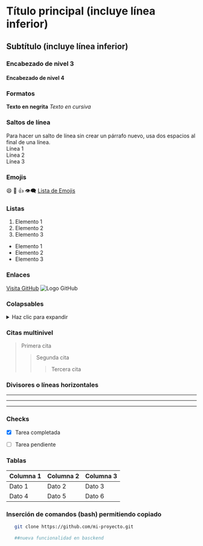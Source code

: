 # Título principal (incluye línea inferior)
## Subtítulo (incluye línea inferior)
### Encabezado de nivel 3
#### Encabezado de nivel 4


### Formatos
**Texto en negrita**
*Texto en cursiva*


### Saltos de línea
Para hacer un salto de línea sin crear un párrafo nuevo, usa dos espacios al final de una línea.  
Línea 1  
Línea 2  
Línea 3  


### Emojis
:smile: :rocket: :+1: :eye_speech_bubble:
[Lista de Emojis](https://github.com/ikatyang/emoji-cheat-sheet)


### Listas
1. Elemento 1
2. Elemento 2
3. Elemento 3

- Elemento 1
- Elemento 2
- Elemento 3


### Enlaces
[Visita GitHub](https://github.com)
![Logo GitHub](https://github.githubassets.com/images/modules/logos_page/GitHub-Mark.png)


### Colapsables
<details>
  <summary>Haz clic para expandir</summary>
  Aquí hay más información.
</details>


### Citas multinivel
> Primera cita
>> Segunda cita
>>> Tercera cita


### Divisores o líneas horizontales
---
***
___


### Checks
- [x] Tarea completada
- [ ] Tarea pendiente


### Tablas

| Columna 1 | Columna 2 | Columna 3 |
|-----------|-----------|-----------|
| Dato 1    | Dato 2    | Dato 3    |
| Dato 4    | Dato 5    | Dato 6    |


### Inserción de comandos (bash) permitiendo copiado
```bash
   git clone https://github.com/mi-proyecto.git
   
   ##nueva funcionalidad en basckend